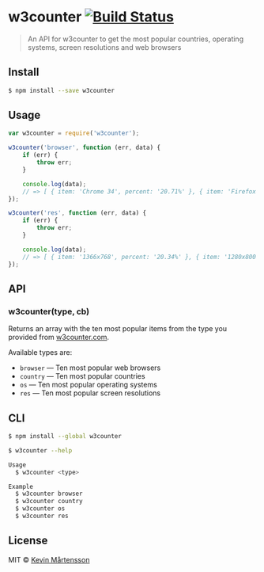 # w3counter [![Build Status](https://travis-ci.org/kevva/w3counter.svg?branch=master)](https://travis-ci.org/kevva/w3counter)

> An API for w3counter to get the most popular countries, operating systems, screen resolutions and web browsers

## Install

```bash
$ npm install --save w3counter
```

## Usage

```js
var w3counter = require('w3counter');

w3counter('browser', function (err, data) {
    if (err) {
        throw err;
    }

    console.log(data);
    // => [ { item: 'Chrome 34', percent: '20.71%' }, { item: 'Firefox 28', percent: '13.04%' }, ... ]
});

w3counter('res', function (err, data) {
    if (err) {
        throw err;
    }

    console.log(data);
    // => [ { item: '1366x768', percent: '20.34%' }, { item: '1280x800', percent: '9.23%' }, ... ]
});
```

## API

### w3counter(type, cb)

Returns an array with the ten most popular items from the type you provided from
[w3counter.com](http://www.w3counter.com/globalstats.php).

Available types are:

* `browser` — Ten most popular web browsers
* `country` — Ten most popular countries
* `os` — Ten most popular operating systems
* `res` — Ten most popular screen resolutions

## CLI

```bash
$ npm install --global w3counter
```

```bash
$ w3counter --help

Usage
  $ w3counter <type>

Example
  $ w3counter browser
  $ w3counter country
  $ w3counter os
  $ w3counter res
```

## License

MIT © [Kevin Mårtensson](https://github.com/kevva)
